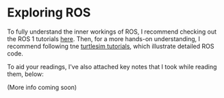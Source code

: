 # Exploring ROS

To fully understand the inner workings of ROS, I recommend checking out the ROS 1 tutorials [here](http://wiki.ros.org/ROS/Tutorials). Then, for a more hands-on understanding, I recommend following tne [turtlesim tutorials](http://wiki.ros.org/turtlesim), which illustrate detailed ROS code.

To aid your readings, I've also attached key notes that I took while reading them, below:

(More info coming soon)
